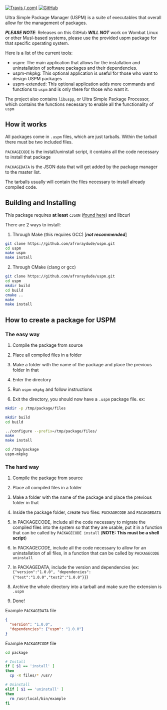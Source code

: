 [![Travis (.com)](https://img.shields.io/travis/com/afroraydude/uspm?logo=travis&style=flat-square)](https://travis-ci.com/afroraydude/uspm)
[![GitHub](https://img.shields.io/github/license/afroraydude/uspm?style=flat-square)](https://github.com/afroraydude/uspm/blob/master/LICENSE)

Ultra Simple Package Manager (USPM) is a suite of executables that overall allow for the management of packages.

***PLEASE NOTE***: Releases on this GitHub ***WILL NOT*** work on Wombat Linux or other Musl-based systems, please use the provided uspm package for that specific operating system.

Here is a list of the current tools:
- uspm: The main application that allows for the installation and uninstallation of software packages and their 
dependencies.
- uspm-mkpkg: This optional application is useful for those who want to design USPM packages
- uspm-extended: This optional application adds more commands and functions to `uspm` and is only there for those who want it.

The project also contains `libuspp`, or Ultra Simple Package Processor, which contains the functions necessary to enable 
all the functionality of `uspm`

## How it works

All packages come in `.uspm` files, which are just tarballs. Within the tarball there must be two included files. 

`PACKAGECODE` is the install/uninstall script, it contains all the code necessary to install that package

`PACKAGEDATA` is the JSON data that will get added by the package manager to the master list.

The tarballs usually will contain the files necessary to install already compiled code.

## Building and Installing
This package requires **at least** `cJSON` ([found here](https://github.com/DaveGamble/cJSON)) and libcurl

There are 2 ways to install:

1) Through Make (this requires GCC) [***not recommended***]
```bash
git clone https://github.com/afroraydude/uspm.git
cd uspm
make uspm
make install
```

2) Through CMake (clang or gcc)
```bash
git clone https://github.com/afroraydude/uspm.git
cd uspm
mkdir build
cd build
cmake ..
make
make install
```

## How to create a package for USPM

### The easy way
1) Compile the package from source

2) Place all compiled files in a folder

3) Make a folder with the name of the package and place the previous folder in that

4) Enter the directory

5) Run `uspm-mkpkg` and follow instructions

6) Exit the directory, you should now have a `.uspm` package file.
ex:
```bash
mkdir -p /tmp/package/files 

mkdir build
cd build

../configure --prefix=/tmp/package/files/
make 
make install

cd /tmp/package
uspm-mkpkg
```

### The hard way
1) Compile the package from source

2) Place all compiled files in a folder

3) Make a folder with the name of the package and place the previous folder in that

4) Inside the package folder, create two files: `PACKAGECODE` and `PACAKGEDATA`

5) In PACKAGECODE, include all the code necessary to migrate the compiled files into the system so that they are usable, put it in a function that can be called by `PACKAGECODE install` (**NOTE: This must be a shell script**)

6) In PACKAGECODE, include all the code necessary to allow for an uninstallation of all files, in a function that can be called by `PACKAGECODE uninstall`

7) In PACKAGEDATA, include the version and dependencies (ex: `{"version":"1.0.0", "dependencies":{"test":"1.0.0","test2":"1.0.0"}}`)

8) Archive the whole directory into a tarball and make sure the extension is `.uspm`

9) Done!

Example `PACKAGEDATA` file
```json
{
  "version": "1.0.0",
  "dependencies": {"uspm": "1.0.0"}
}
```

Example `PACKAGECODE` file
```sh
cd package

# Install 
if [ $1 == 'install' ]
then
  cp -R files/* /usr/

# Uninstall
elif [ $1 == 'uninstall' ]
then
  rm /usr/local/bin/example
fi
```
